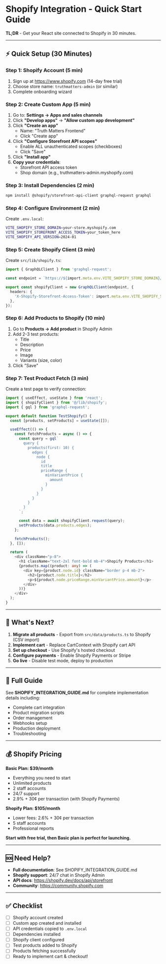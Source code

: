 # Shopify Integration - Quick Start Guide

**TL;DR** - Get your React site connected to Shopify in 30 minutes.

---

## ⚡ Quick Setup (30 Minutes)

### Step 1: Shopify Account (5 min)
1. Sign up at https://www.shopify.com (14-day free trial)
2. Choose store name: `truthmatters-admin` (or similar)
3. Complete onboarding wizard

### Step 2: Create Custom App (5 min)
1. Go to: **Settings → Apps and sales channels**
2. Click **"Develop apps"** → **"Allow custom app development"**
3. Click **"Create an app"**
   - Name: "Truth Matters Frontend"
   - Click "Create app"
4. Click **"Configure Storefront API scopes"**
   - Enable ALL unauthenticated scopes (checkboxes)
   - Click "Save"
5. Click **"Install app"**
6. **Copy your credentials**:
   - Storefront API access token
   - Shop domain (e.g., truthmatters-admin.myshopify.com)

### Step 3: Install Dependencies (2 min)
```bash
npm install @shopify/storefront-api-client graphql-request graphql
```

### Step 4: Configure Environment (2 min)
Create `.env.local`:
```bash
VITE_SHOPIFY_STORE_DOMAIN=your-store.myshopify.com
VITE_SHOPIFY_STOREFRONT_ACCESS_TOKEN=your_token_here
VITE_SHOPIFY_API_VERSION=2024-01
```

### Step 5: Create Shopify Client (3 min)
Create `src/lib/shopify.ts`:
```typescript
import { GraphQLClient } from 'graphql-request';

const endpoint = `https://${import.meta.env.VITE_SHOPIFY_STORE_DOMAIN}/api/${import.meta.env.VITE_SHOPIFY_API_VERSION}/graphql.json`;

export const shopifyClient = new GraphQLClient(endpoint, {
  headers: {
    'X-Shopify-Storefront-Access-Token': import.meta.env.VITE_SHOPIFY_STOREFRONT_ACCESS_TOKEN,
  },
});
```

### Step 6: Add Products to Shopify (10 min)
1. Go to **Products → Add product** in Shopify Admin
2. Add 2-3 test products:
   - Title
   - Description
   - Price
   - Image
   - Variants (size, color)
3. Click "Save"

### Step 7: Test Product Fetch (3 min)
Create a test page to verify connection:

```typescript
import { useEffect, useState } from 'react';
import { shopifyClient } from '@/lib/shopify';
import { gql } from 'graphql-request';

export default function TestShopify() {
  const [products, setProducts] = useState([]);

  useEffect(() => {
    const fetchProducts = async () => {
      const query = gql`
        query {
          products(first: 10) {
            edges {
              node {
                id
                title
                priceRange {
                  minVariantPrice {
                    amount
                  }
                }
              }
            }
          }
        }
      `;

      const data = await shopifyClient.request(query);
      setProducts(data.products.edges);
    };

    fetchProducts();
  }, []);

  return (
    <div className="p-8">
      <h1 className="text-2xl font-bold mb-4">Shopify Products</h1>
      {products.map((product: any) => (
        <div key={product.node.id} className="border p-4 mb-2">
          <h2>{product.node.title}</h2>
          <p>${product.node.priceRange.minVariantPrice.amount}</p>
        </div>
      ))}
    </div>
  );
}
```

---

## 🎯 What's Next?

1. **Migrate all products** - Export from `src/data/products.ts` to Shopify (CSV import)
2. **Implement cart** - Replace CartContext with Shopify cart API
3. **Set up checkout** - Use Shopify's hosted checkout
4. **Configure payments** - Enable Shopify Payments or Stripe
5. **Go live** - Disable test mode, deploy to production

---

## 📖 Full Guide

See **SHOPIFY_INTEGRATION_GUIDE.md** for complete implementation details including:
- Complete cart integration
- Product migration scripts
- Order management
- Webhooks setup
- Production deployment
- Troubleshooting

---

## 💰 Shopify Pricing

**Basic Plan: $39/month**
- Everything you need to start
- Unlimited products
- 2 staff accounts
- 24/7 support
- 2.9% + 30¢ per transaction (with Shopify Payments)

**Shopify Plan: $105/month**
- Lower fees: 2.6% + 30¢ per transaction
- 5 staff accounts
- Professional reports

**Start with free trial, then Basic plan is perfect for launching.**

---

## 🆘 Need Help?

- **Full documentation**: See SHOPIFY_INTEGRATION_GUIDE.md
- **Shopify support**: 24/7 chat in Shopify Admin
- **API docs**: https://shopify.dev/docs/api/storefront
- **Community**: https://community.shopify.com

---

## ✅ Checklist

- [ ] Shopify account created
- [ ] Custom app created and installed
- [ ] API credentials copied to `.env.local`
- [ ] Dependencies installed
- [ ] Shopify client configured
- [ ] Test products added to Shopify
- [ ] Products fetching successfully
- [ ] Ready to implement cart & checkout!
